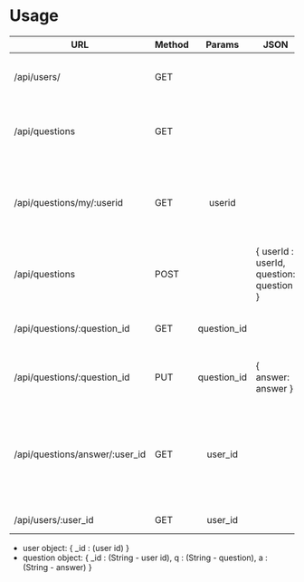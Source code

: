 Usage
================

| URL                            | Method |    Params   | JSON                                    | Function                                                       | Returns              |
|--------------------------------|--------|:-----------:|-----------------------------------------|----------------------------------------------------------------|----------------------|
| /api/users/                    | GET    |             |                                         | adds a new user, assigns ID                                    | { id : user_id }     |
| /api/questions                 | GET    |             |                                         | gets the most recent 50 answered questions                     | [question objects]   |
| /api/questions/my/:userid      | GET    |    userid   |                                         | gets the most recent 10 answered questions that I asked        | [question objects]   |
| /api/questions                 | POST   |             | { userId : userId, question: question } | adds a new question                                            | { id : question_id } |
| /api/questions/:question_id    | GET    | question_id |                                         | gets the question with the given id                            | question object      |
| /api/questions/:question_id    | PUT    | question_id | { answer: answer }                      | adds an answer to a question                                   |                      |
| /api/questions/answer/:user_id | GET    | user_id     |                                         | gets a question for a user - unassigns if too much time passes | question object      |
| /api/users/:user_id            | GET    | user_id     |                                         | gets user with an id                                           | user object          |

- user object: { _id : (user id) }
- question object: { _id : (String - user id), q : (String - question), a : (String - answer) }
